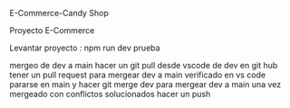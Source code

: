 E-Commerce-Candy Shop

Proyecto E-Commerce

Levantar proyecto : npm run dev
prueba

mergeo de dev a main
    hacer un git pull desde vscode de dev
    en git hub tener un pull request para mergear dev a main verificado
    en vs code pararse en main y hacer git merge dev para mergear dev a main
    una vez mergeado con conflictos solucionados hacer un push